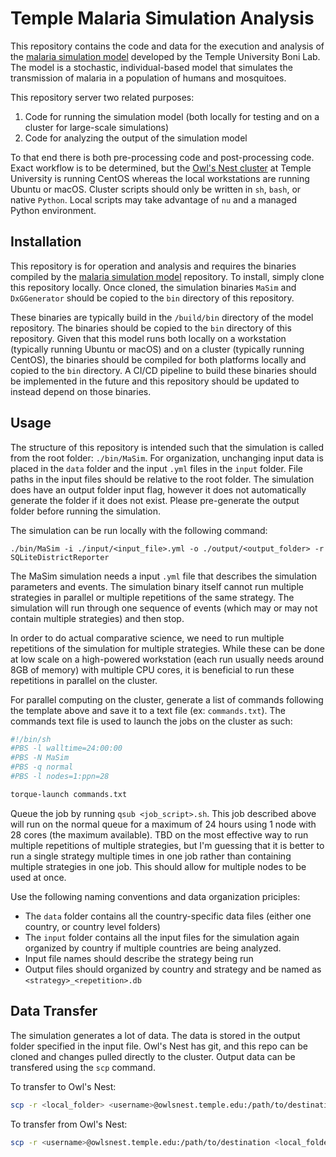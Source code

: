 # Temple Malaria Simulation Analysis

This repository contains the code and data for the execution and analysis of the [malaria simulation model](https://github.com/jbrodovsky/Temple-Malaria-Simulation) developed by the Temple University Boni Lab. The model is a stochastic, individual-based model that simulates the transmission of malaria in a population of humans and mosquitoes.

This repository server two related purposes:
1. Code for running the simulation model (both locally for testing and on a cluster for large-scale simulations)
2. Code for analyzing the output of the simulation model

To that end there is both pre-processing code and post-processing code. Exact workflow is to be determined, but the [Owl's Nest cluster](https://www.hpc.temple.edu/) at Temple University is running CentOS whereas the local workstations are running Ubuntu or macOS. Cluster scripts should only be written in `sh`, `bash`, or native `Python`. Local scripts may take advantage of `nu` and a managed Python environment.

## Installation

This repository is for operation and analysis and requires the binaries compiled by the [malaria simulation model](https://github.com/jbrodovsky/Temple-Malaria-Simulation) repository. To install, simply clone this repository locally. Once cloned, the simulation binaries `MaSim` and `DxGGenerator` should be copied to the `bin` directory of this repository.

These binaries are typically build in the `/build/bin` directory of the model repository. The binaries should be copied to the `bin` directory of this repository. Given that this model runs both locally on a workstation (typically running Ubuntu or macOS) and on a cluster (typically running CentOS), the binaries should be compiled for both platforms locally and copied to the `bin` directory. A CI/CD pipeline to build these binaries should be implemented in the future and this repository should be updated to instead depend on those binaries.

## Usage

The structure of this repository is intended such that the simulation is called from the root folder: `./bin/MaSim`. For organization, unchanging input data is placed in the `data` folder and the input `.yml` files in the `input` folder. File paths in the input files should be relative to the root folder. The simulation does have an output folder input flag, however it does not automatically generate the folder if it does not exist. Please pre-generate the output folder before running the simulation.

The simulation can be run locally with the following command:

```shell
./bin/MaSim -i ./input/<input_file>.yml -o ./output/<output_folder> -r SQLiteDistrictReporter
```

The MaSim simulation needs a input `.yml` file that describes the simulation
parameters and events. The simulation binary itself cannot run multiple strategies
in parallel or multiple repetitions of the same strategy. The simulation will run through one sequence of events (which may or may not contain multiple strategies) and then stop.

In order to do actual comparative science, we need to run multiple repetitions of the simulation for multiple strategies. While these can be done at low scale on a high-powered workstation (each run usually needs around 8GB of memory) with multiple CPU cores, it is beneficial to run these repetitions in parallel on the cluster.

For parallel computing on the cluster, generate a list of commands following the template above and save it to a text file (ex: `commands.txt`). The commands text file is used to launch the jobs on the cluster as such:

```sh
#!/bin/sh
#PBS -l walltime=24:00:00
#PBS -N MaSim
#PBS -q normal
#PBS -l nodes=1:ppn=28

torque-launch commands.txt
```

Queue the job by running `qsub <job_script>.sh`. This job described above will run on the normal queue for a maximum of 24 hours using 1 node with 28 cores (the maximum available). TBD on the most effective way to run multiple repetitions of multiple strategies, but I'm guessing that it is better to run a single strategy multiple times in one job rather than containing multiple strategies in one job. This should allow for multiple nodes to be used at once.

Use the following naming conventions and data organization priciples:
- The `data` folder contains all the country-specific data files (either one country, or country level folders)
- The `input` folder contains all the input files for the simulation again organized by country if multiple countries are being analyzed.
- Input file names should describe the strategy being run
- Output files should organized by country and strategy and be named as `<strategy>_<repetition>.db`

## Data Transfer

The simulation generates a lot of data. The data is stored in the output folder specified in the input file. Owl's Nest has git, and this repo can be cloned and changes pulled directly to the cluster. Output data can be transfered using the `scp` command.

To transfer to Owl's Nest:
```sh
scp -r <local_folder> <username>@owlsnest.temple.edu:/path/to/destination
```

To transfer from Owl's Nest:
```sh
scp -r <username>@owlsnest.temple.edu:/path/to/destination <local_folder>
```